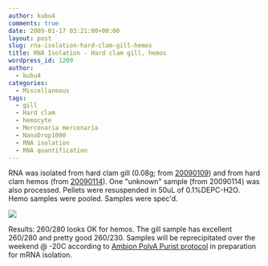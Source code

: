 ```yaml
---
author: kubu4
comments: true
date: 2009-01-17 03:21:00+00:00
layout: post
slug: rna-isolation-hard-clam-gill-hemos
title: RNA Isolation - Hard clam gill, hemos
wordpress_id: 1209
author:
  - kubu4
categories:
  - Miscellaneous
tags:
  - gill
  - Hard clam
  - hemocyte
  - Mercenaria mercenaria
  - NanoDrop1000
  - RNA isolation
  - RNA quantification
---
```


RNA was isolated from hard clam gill (0.08g; from [20090109](/Sam%27s+Notebook#sjw20090109)) and from hard clam hemos (from [20090114](/Sam%27s+Notebook#sjw20090114)). One "unknown" sample (from 20090114) was also processed. Pellets were resuspended in 50uL of 0.1%DEPC-H2O. Hemo samples were pooled. Samples were spec'd.

![](http://eagle.fish.washington.edu/Arabidopsis/RNA%20Spec%20Readings/20090116%20RNA%20SJW.PNG)

Results: 260/280 looks OK for hemos. The gill sample has excellent 260/280 and pretty good 260/230. Samples will be reprecipitated over the weekend @ -20C according to [Ambion PolyA Purist protocol](http://aquacul4.fish.washington.edu/Protocols:Information%20Sheets/Commercial%20Protocols:Manuals/Ambion%20-%20MicroPoly%28A%29Purist%20Kit.pdf) in preparation for mRNA isolation.
